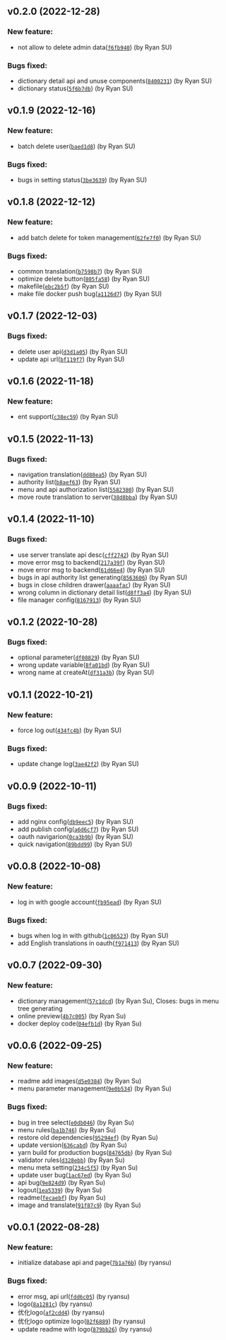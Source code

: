 ## v0.2.0 (2022-12-28)

### New feature:

- not allow to delete admin data([`f6fb940`](https://github.com/suyuan32/simple-admin-backend-ui/commit/f6fb9402940d2dad8c3a7de6c1eed56d86ce670c)) (by Ryan SU)

### Bugs fixed:

- dictionary detail api and unuse components([`8400231`](https://github.com/suyuan32/simple-admin-backend-ui/commit/840023140d17413180e529276a37725eecfc9ae7)) (by Ryan SU)
- dictionary status([`5f6b7db`](https://github.com/suyuan32/simple-admin-backend-ui/commit/5f6b7dbeb082627181778911de17f32ee293811f)) (by Ryan SU)

## v0.1.9 (2022-12-16)

### New feature:

- batch delete user([`baed1d8`](https://github.com/suyuan32/simple-admin-backend-ui/commit/baed1d8f640d041b57b9bde436c78547ee93047c)) (by Ryan SU)

### Bugs fixed:

- bugs in setting status([`3be3639`](https://github.com/suyuan32/simple-admin-backend-ui/commit/3be36392d950cc4e8b1241bc082fcd5204f58c74)) (by Ryan SU)

## v0.1.8 (2022-12-12)

### New feature:

- add batch delete for token management([`62fe7f0`](https://github.com/suyuan32/simple-admin-backend-ui/commit/62fe7f078a3bfc063c426a89b419eebaaaaefe19)) (by Ryan SU)

### Bugs fixed:

- common translation([`b7598b7`](https://github.com/suyuan32/simple-admin-backend-ui/commit/b7598b76cbd38f2443d74200b4c0d0d4d7616c19)) (by Ryan SU)
- optimize delete button([`805fa58`](https://github.com/suyuan32/simple-admin-backend-ui/commit/805fa58e1990e0034043ce47f4d0cf2ada48afec)) (by Ryan SU)
- makefile([`ebc2b5f`](https://github.com/suyuan32/simple-admin-backend-ui/commit/ebc2b5f2858119d5cd2a8f7a1ffaa012db94b10b)) (by Ryan SU)
- make file docker push bug([`a1126d7`](https://github.com/suyuan32/simple-admin-backend-ui/commit/a1126d70e7612da4d2cbfc2376254d81a39293b1)) (by Ryan SU)

## v0.1.7 (2022-12-03)

### Bugs fixed:

- delete user api([`d3d1a05`](https://github.com/suyuan32/simple-admin-backend-ui/commit/d3d1a05afbdd7ffa49e4d0ccf9360372e2310aa8)) (by Ryan SU)
- update api url([`bf119f7`](https://github.com/suyuan32/simple-admin-backend-ui/commit/bf119f7e5492a9238b2149e1da6947a69e1820ad)) (by Ryan SU)

## v0.1.6 (2022-11-18)

### New feature:

- ent support([`c38ec59`](https://github.com/suyuan32/simple-admin-backend-ui/commit/c38ec59b9663a9fa036b709b8bf9980493264897)) (by Ryan SU)

## v0.1.5 (2022-11-13)

### Bugs fixed:

- navigation translation([`dd88ea5`](https://github.com/suyuan32/simple-admin-backend-ui/commit/dd88ea5511423faa5b72702cc5299702c2d9a1a6)) (by Ryan SU)
- authority list([`b8aef63`](https://github.com/suyuan32/simple-admin-backend-ui/commit/b8aef6300aff9324ec1c295bf62ad7d2cdcf3d8a)) (by Ryan SU)
- menu and api authorization list([`5582380`](https://github.com/suyuan32/simple-admin-backend-ui/commit/558238061aa9ace465fb156466a6d4861d52be4b)) (by Ryan SU)
- move route translation to server([`38d8bba`](https://github.com/suyuan32/simple-admin-backend-ui/commit/38d8bba831593c69d44bd1749c2a6c5aeb1e492a)) (by Ryan SU)

## v0.1.4 (2022-11-10)

### Bugs fixed:

- use server translate api desc([`cff2742`](https://github.com/suyuan32/simple-admin-backend-ui/commit/cff27421729aa45d27e1402c44faa969b3366bdd)) (by Ryan SU)
- move error msg to backend([`217a39f`](https://github.com/suyuan32/simple-admin-backend-ui/commit/217a39fd902ad7334a398b59ddc3bee16cbc912f)) (by Ryan SU)
- move error msg to backend([`61d66e4`](https://github.com/suyuan32/simple-admin-backend-ui/commit/61d66e4dde563012568b1bb63013ed31df298372)) (by Ryan SU)
- bugs in api authority list generating([`8563606`](https://github.com/suyuan32/simple-admin-backend-ui/commit/8563606a36c0cc7858302bb8662116ad6a6ebec2)) (by Ryan SU)
- bugs in close children drawer([`aaaafac`](https://github.com/suyuan32/simple-admin-backend-ui/commit/aaaaface42450b43ea734b08db5cef723a24b0f6)) (by Ryan SU)
- wrong column in dictionary detail list([`d8ff3a4`](https://github.com/suyuan32/simple-admin-backend-ui/commit/d8ff3a4c6076d39d3b07e3161c29305c73254b02)) (by Ryan SU)
- file manager config([`8167913`](https://github.com/suyuan32/simple-admin-backend-ui/commit/81679138262c55e8c9be44f4eb6e0c35b785faf0)) (by Ryan SU)

## v0.1.2 (2022-10-28)

### Bugs fixed:

- optional parameter([`df08829`](https://github.com/suyuan32/simple-admin-backend-ui/commit/df08829b19b1bb82d05fc3d24c87a51622010d67)) (by Ryan SU)
- wrong update variable([`8fa01bd`](https://github.com/suyuan32/simple-admin-backend-ui/commit/8fa01bd4191f8db5ddc577be170b3887eef5ea39)) (by Ryan SU)
- wrong name at createAt([`df31a3b`](https://github.com/suyuan32/simple-admin-backend-ui/commit/df31a3bc1d048776503d1af52860db787aa3841c)) (by Ryan SU)

## v0.1.1 (2022-10-21)

### New feature:

- force log out([`434fc4b`](https://github.com/suyuan32/simple-admin-backend-ui/commit/434fc4be5966d97a339977ab1512aa05259edcda)) (by Ryan SU)

### Bugs fixed:

- update change log([`3ae42f2`](https://github.com/suyuan32/simple-admin-backend-ui/commit/3ae42f2d58d97af5d6834e7b8608b996b124665e)) (by Ryan SU)

## v0.0.9 (2022-10-11)

### Bugs fixed:

- add nginx config([`db9eec5`](https://github.com/suyuan32/simple-admin-backend-ui/commit/db9eec5afae93ffdfff4f261484c4d9b7e921226)) (by Ryan SU)
- add publish config([`a6d6cf7`](https://github.com/suyuan32/simple-admin-backend-ui/commit/a6d6cf79021a9e77442aa46d4479d40fdf173cdc)) (by Ryan SU)
- oauth navigarion([`0ca3b9b`](https://github.com/suyuan32/simple-admin-backend-ui/commit/0ca3b9b3ce5b0086dfb0a1b8e3488358f06bb4dc)) (by Ryan SU)
- quick navigation([`89bdd99`](https://github.com/suyuan32/simple-admin-backend-ui/commit/89bdd99e18a06fb4e8766c340d993dabbee66bd6)) (by Ryan SU)

## v0.0.8 (2022-10-08)

### New feature:

- log in with google account([`fb95ead`](https://github.com/suyuan32/simple-admin-backend-ui/commit/fb95eadc876de7826be684d91a71175e8d5a7e2b)) (by Ryan SU)

### Bugs fixed:

- bugs when log in with github([`1c06523`](https://github.com/suyuan32/simple-admin-backend-ui/commit/1c06523728f3483ef089629f55c6bccb4a9e9fca)) (by Ryan SU)
- add English translations in oauth([`f971413`](https://github.com/suyuan32/simple-admin-backend-ui/commit/f9714131c7cdf6b1808e69aacff2b8bfdad5ac5d)) (by Ryan SU)

## v0.0.7 (2022-09-30)

### New feature:

- dictionary management([`57c1dcd`](https://github.com/suyuan32/simple-admin-backend-ui/commit/57c1dcdf8963c3f6392784bca0a31104cef5f4e3)) (by Ryan Su), Closes: bugs in menu tree generating
- online preview([`4b7c005`](https://github.com/suyuan32/simple-admin-backend-ui/commit/4b7c0056873128f49cb7f8cc7e5ea725c4d7e652)) (by Ryan Su)
- docker deploy code([`04efb1d`](https://github.com/suyuan32/simple-admin-backend-ui/commit/04efb1d272883f551fd3fd1dda82cf3dcb8c47cb)) (by Ryan Su)

## v0.0.6 (2022-09-25)

### New feature:

- readme add images([`d5e0384`](https://github.com/suyuan32/simple-admin-backend-ui/commit/d5e038459c8fbdc7aa98bb9cc3c925529d5be365)) (by Ryan Su)
- menu parameter management([`9e0b534`](https://github.com/suyuan32/simple-admin-backend-ui/commit/9e0b534fc9da3c5d85f98de96675bb83dcd4f37c)) (by Ryan Su)

### Bugs fixed:

- bug in tree select([`e0db046`](https://github.com/suyuan32/simple-admin-backend-ui/commit/e0db0468b056c7e4011bd1d68312d60140957056)) (by Ryan Su)
- menu rules([`ba1b746`](https://github.com/suyuan32/simple-admin-backend-ui/commit/ba1b746e15643c24a70b8469591d26a61d365e03)) (by Ryan Su)
- restore old dependencies([`95294ef`](https://github.com/suyuan32/simple-admin-backend-ui/commit/95294efdbd3a9ec311feee4cf0252e3af302fcfb)) (by Ryan Su)
- update version([`636cabd`](https://github.com/suyuan32/simple-admin-backend-ui/commit/636cabd7a88e0afbb18406971c6f6c66e944e97c)) (by Ryan Su)
- yarn build for production bugs([`84765db`](https://github.com/suyuan32/simple-admin-backend-ui/commit/84765dbaf6d95d5b39a5edd191890447383c346d)) (by Ryan Su)
- validator rules([`d328ebb`](https://github.com/suyuan32/simple-admin-backend-ui/commit/d328ebbad1613f83220d727ebb7686f2487a9ea6)) (by Ryan Su)
- menu meta setting([`234c5f5`](https://github.com/suyuan32/simple-admin-backend-ui/commit/234c5f571b1f5085b76d50520ea465b083f46f90)) (by Ryan Su)
- update user bug([`1ac67ed`](https://github.com/suyuan32/simple-admin-backend-ui/commit/1ac67ed38317cdf9aed7d33742c082fe576455dd)) (by Ryan Su)
- api bug([`9e824d9`](https://github.com/suyuan32/simple-admin-backend-ui/commit/9e824d9b7c319ad2f5b462d726320f357bd33c0b)) (by Ryan Su)
- logout([`1ea5339`](https://github.com/suyuan32/simple-admin-backend-ui/commit/1ea53390d23d1dc1a29dfd9b9a60c7a1f8afe731)) (by Ryan Su)
- readme([`fecaebf`](https://github.com/suyuan32/simple-admin-backend-ui/commit/fecaebf341cf17e1f5c16abaf0767d11613bb6c3)) (by Ryan Su)
- image and translate([`91f87c9`](https://github.com/suyuan32/simple-admin-backend-ui/commit/91f87c982ca6d4d87550469c4452b7a314f031d9)) (by Ryan Su)

## v0.0.1 (2022-08-28)

### New feature:

- initialize database api and page([`7b1a76b`](https://github.com/suyuan32/simple-admin-backend-ui/commit/7b1a76b1a3971c90315d372a6f61a24b6c5b520b)) (by ryansu)

### Bugs fixed:

- error msg, api url([`fdd6c05`](https://github.com/suyuan32/simple-admin-backend-ui/commit/fdd6c05221055012f4bb8970525aa778fb9af383)) (by ryansu)
- logo([`8a1281c`](https://github.com/suyuan32/simple-admin-backend-ui/commit/8a1281c1c6fd9de22dd198095c4abcc157a8199b)) (by ryansu)
- 优化logo([`af2cdd4`](https://github.com/suyuan32/simple-admin-backend-ui/commit/af2cdd455af48eaeb13b510bbbc2c525e136a8a8)) (by ryansu)
- 优化logo  optimize logo([`02f6889`](https://github.com/suyuan32/simple-admin-backend-ui/commit/02f6889417a0167616e8c46dd687af5d599e3cce)) (by ryansu)
- update readme with logo([`879bb26`](https://github.com/suyuan32/simple-admin-backend-ui/commit/879bb26bc76f46bfe6d20199fdd137c9399b7ca0)) (by ryansu)
